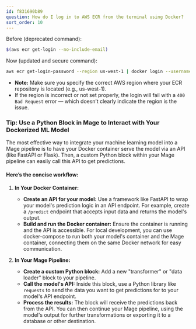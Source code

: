 ```yaml
---
id: f831690b89
question: How do I log in to AWS ECR from the terminal using Docker?
sort_order: 10
---
```


Before (deprecated command):

```bash
$(aws ecr get-login --no-include-email)
```

Now (updated and secure command):

```bash
aws ecr get-login-password --region us-west-1 | docker login --username AWS --password-stdin <ACCOUNTID>.dkr.ecr.<REGION>.amazonaws.com
```

- **Note:** Make sure you specify the correct AWS region where your ECR repository is located (e.g., us-west-1).
- If the region is incorrect or not set properly, the login will fail with a `400 Bad Request` error — which doesn’t clearly indicate the region is the issue.

### Tip: Use a Python Block in Mage to Interact with Your Dockerized ML Model

The most effective way to integrate your machine learning model into a Mage pipeline is to have your Docker container serve the model via an API (like FastAPI or Flask). Then, a custom Python block within your Mage pipeline can easily call this API to get predictions.

#### Here’s the concise workflow:

1. **In Your Docker Container:**
   - **Create an API for your model:** Use a framework like FastAPI to wrap your model's prediction logic in an API endpoint. For example, create a `/predict` endpoint that accepts input data and returns the model's output.
   - **Build and run the Docker container:** Ensure the container is running and the API is accessible. For local development, you can use docker-compose to run both your model's container and the Mage container, connecting them on the same Docker network for easy communication.

2. **In Your Mage Pipeline:**
   - **Create a custom Python block:** Add a new "transformer" or "data loader" block to your pipeline.
   - **Call the model's API:** Inside this block, use a Python library like `requests` to send the data you want to get predictions for to your model's API endpoint.
   - **Process the results:** The block will receive the predictions back from the API. You can then continue your Mage pipeline, using the model's output for further transformations or exporting it to a database or other destination.